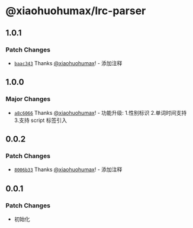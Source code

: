 # @xiaohuohumax/lrc-parser

## 1.0.1

### Patch Changes

- [`baac343`](https://github.com/xiaohuohumax/LrcFile-Analysis/commit/baac34385dbe4f36d35fcdeefe184d8fe2568c8a) Thanks [@xiaohuohumax](https://github.com/xiaohuohumax)! - 添加注释

## 1.0.0

### Major Changes

- [`a8c6066`](https://github.com/xiaohuohumax/LrcFile-Analysis/commit/a8c606655af7bcc6c774ac6fc7ee06f6c2b7b366) Thanks [@xiaohuohumax](https://github.com/xiaohuohumax)! - 功能升级: 1.性别标识 2.单词时间支持 3.支持 script 标签引入

## 0.0.2

### Patch Changes

- [`8006b33`](https://github.com/xiaohuohumax/LrcFile-Analysis/commit/8006b33edd90603b0e1207bfdfd9cfddfb9f69f5) Thanks [@xiaohuohumax](https://github.com/xiaohuohumax)! - 添加注释

## 0.0.1

### Patch Changes

- 初始化
